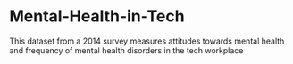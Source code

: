 # Mental-Health-in-Tech
This dataset from a 2014 survey measures attitudes towards mental health and frequency of mental health disorders in the tech workplace
